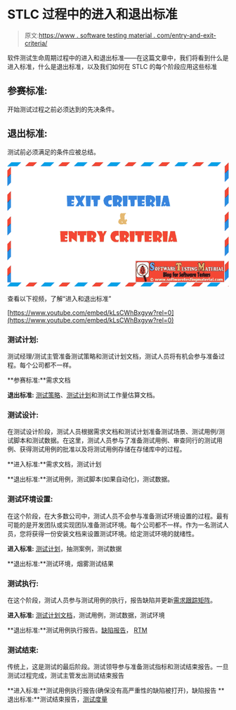 # STLC 过程中的进入和退出标准

> 原文:[https://www . software testing material . com/entry-and-exit-criteria/](https://www.softwaretestingmaterial.com/entry-and-exit-criteria/)

软件测试生命周期过程中的进入和退出标准——在这篇文章中，我们将看到什么是进入标准，什么是退出标准，以及我们如何在 STLC 的每个阶段应用这些标准

## **参赛标准:**

开始测试过程之前必须达到的先决条件。

## **退出标准:**

测试前必须满足的条件应被总结。

![Entry And Exit Criteria](img/dd39e13afa87498afbfab8488df34fe2.png "Entry And Exit Criteria")

查看以下视频，了解“进入和退出标准”

[https://www.youtube.com/embed/kLsCWhBxgyw?rel=0](https://www.youtube.com/embed/kLsCWhBxgyw?rel=0)

### **测试计划:**

测试经理/测试主管准备测试策略和测试计划文档，测试人员将有机会参与准备过程。每个公司都不一样。

**参赛标准:**需求文档

**退出标准:** [测试策略](https://www.softwaretestingmaterial.com/test-strategy/)、[测试计划](https://www.softwaretestingmaterial.com/test-plan-template/)和测试工作量估算文档。

### **测试设计:**

在测试设计阶段，测试人员根据需求文档和测试计划准备测试场景、测试用例/测试脚本和测试数据。在这里，测试人员参与了准备测试用例、审查同行的测试用例、获得测试用例的批准以及将测试用例存储在存储库中的过程。

**进入标准:**需求文档，测试计划

**退出标准:**测试用例，测试脚本(如果自动化)，测试数据。

### **测试环境设置:**

在这个阶段，在大多数公司中，测试人员不会参与准备测试环境设置的过程。最有可能的是开发团队或实现团队准备测试环境。每个公司都不一样。作为一名测试人员，您将获得一份安装文档来设置测试环境。给定测试环境的就绪性。

**进入标准:** [测试计划](https://www.softwaretestingmaterial.com/test-plan-template/)，抽测案例，测试数据

**退出标准:**测试环境，烟雾测试结果

### **测试执行:**

在这个阶段，测试人员参与测试用例的执行，报告缺陷并更新[需求跟踪矩阵](https://www.softwaretestingmaterial.com/requirements-traceability-matrix/)。

**进入标准:** [测试计划文档](https://www.softwaretestingmaterial.com/test-plan-template/)，测试用例，测试数据，测试环境

**退出标准:**测试用例执行报告。[缺陷报告](https://www.softwaretestingmaterial.com/bug-report-template/)， [RTM](https://www.softwaretestingmaterial.com/requirements-traceability-matrix/)

### **测试结束:**

传统上，这是测试的最后阶段。测试领导参与准备测试指标和测试结束报告。一旦测试过程完成，测试主管发出测试结束报告

**进入标准:**测试用例执行报告(确保没有高严重性的缺陷被打开)，缺陷报告
**退出标准:**测试结束报告，[测试度量](https://www.softwaretestingmaterial.com/test-metrics/)